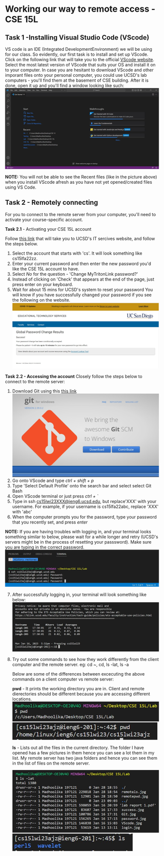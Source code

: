 # **Working our way to remote access - CSE 15L**
## **Task 1 -Installing Visual Studio Code (VScode)**
VS code is an IDE (Integrated DevelopmentEnvironment) we will be using for our class. So evidently, our first task is to install and set up VScode.
Click on the following link that will take you to the official [VScode website](https://code.visualstudio.com/). Select the most latest version of VScode that suits your OS and install it on to your computer. 
In case you are hesitant to download VScode and other imporant files onto your personal computer, you could use UCSD's lab computers - you'll find them at the basement of CSE building.
After it is done, open it up and you'll find a window looking like such: ![VScode window](VScode.jpg)

**NOTE:** You will not be able to see the Recent files (like in the picture above) when you install VScode afresh as you have not yet opened/created files using VS Code.

## **Task 2 - Remotely connecting**

For you to connect to the remote server from your computer, you'll need to activate your course-specific account.

**Task 2.1** - Activating your CSE 15L account

Follow [this link](https://sdacs.ucsd.edu/~icc/index.php) that will take you to UCSD's IT sercives website, and follow the steps below.
  1. Select the account that starts with 'cs'. It will look something like cs15lfa22zz.
  2. Enter your current password and then enter the new password you'd like the CSE 15L account to have.
  3. Select *No* for the question - 'Change MyTritonLink password?'
  4. Instead of clicking on 'Check' that appears at the end of the page, just press enter on your keyboard.
  5. Wait for about 15 mins for UCSD's system to reset your password
  You will know if you have successfully changed your password if you see the following on the website.
  ![After password change window](password.jpg)
  
**Task 2.2 - Accessing the account**
Closely follow the steps below to connect to the remote server:

1. Download Git using this [this link](https://gitforwindows.org/) ![Git download](Git.jpg)
2. Go onto VScode and type *ctrl + shift + p*
3. Type 'Select Default Profile' onto the search bar and select select Git Bash
4. Open VScode terminal or just press *ctrl + `*
5. Type in ssh cs15lwi23XXX@ieng6.ucsd.edu, but replace'XXX' with your username. 
   For example, if your username is cs15lfa22abc, replace 'XXX' with 'abc'
6. When the computer prompts you for the password, type your password that you recently set, and press *enter*

**NOTE:** If you are having troubles with logging in, and your terminal looks something similar to below, please wait for a while longer and retry
          (UCSD's servers might be in the process of resetting your passsword). Make sure you are typing in the correct password.
          ![Login issue](login.jpg)

7. After successfully logging in, your terminal will look something like below:
![After successful login](success.jpg)
8. Try out some commands to see how they work differently from the client computer and the remote server.
   eg: cd ~, cd, ls -lat, ls -a
   
   Below are some of the differences between excecuting the above commands on a client computer vs remote server:
   
   **pwd** - It prints the working directory you are in. Client and remote dierectories should be different because you are accessing different locations.
   ![Client pwd](clientpwd.jpg) ![Remote pwd](remotepwd.jpg)
   
   **ls** - Lists out all the files in the current directory. The folder I have opened has a few pictures in them hence you can see a lot them in my list.
   My remote server has two java folders and hence you can see them in the list of files on the remote server.
   
   ![Client ls](clientls.jpg) ![Remote ls](remotels.jpg)
   
   
   
   


